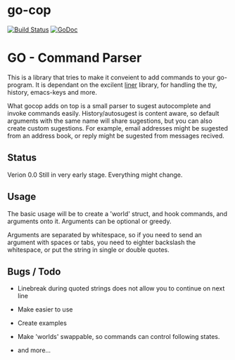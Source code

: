 # go-cop
[![Build Status](https://travis-ci.org/Forau/gocop.svg?branch=master)](https://travis-ci.org/Forau/gocop)
[![GoDoc](https://godoc.org/github.com/Forau/gocop?status.svg)](http://godoc.org/github.com/Forau/gocop)

GO - Command Parser
===================

This is a library that tries to make it conveient to add commands to your go-program.
It is dependant on the excilent [liner](https://github.com/peterh/liner) library, for handling the tty, history, emacs-keys and more.

What gocop adds on top is a small parser to sugest autocomplete and invoke commands easily.
History/autosugest is content aware, so default arguments with the same name will share sugestions, but you can also create custom sugestions. For example, email addresses might be sugested from an address book, or reply might be sugested from messages recived.

Status
------

Verion 0.0
Still in very early stage. Everything might change.

Usage
-----

The basic usage will be to create a 'world' struct, and hook commands, and arguments onto it.
Arguments can be optional or greedy.

Arguments are separated by whitespace, so if you need to send an argument with spaces or tabs, you need to eighter backslash the whitespace, or put the string in single or double quotes.

Bugs / Todo
-----------

- Linebreak during quoted strings does not allow you to continue on next line
- Make easier to use
- Create examples
- Make 'worlds' swappable, so commands can control following states.

- and more...





